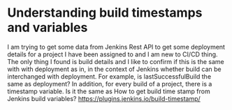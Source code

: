 
# Understanding build timestamps and variables

I am trying to get some data from Jenkins Rest API to get some deployment details for a project I have been assigned to and I am new to CI/CD thing.
The only thing I found is build details and I like to confirm if this is the same with with deployment as in, in the context of Jenkins whether build can be interchanged with deployment.
For example, is lastSuccessfulBuild the same as deployment?
In addition, for every build of a project, there is a timestamp variable. Is it the same as
How to get build time stamp from Jenkins build variables?
https://plugins.jenkins.io/build-timestamp/

        
